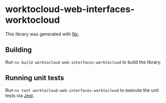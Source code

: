 # worktocloud-web-interfaces-worktocloud

This library was generated with [Nx](https://nx.dev).

## Building

Run `nx build worktocloud-web-interfaces-worktocloud` to build the library.

## Running unit tests

Run `nx test worktocloud-web-interfaces-worktocloud` to execute the unit tests via [Jest](https://jestjs.io).
